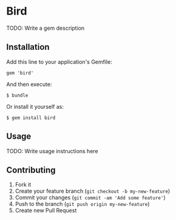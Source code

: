# Bird

TODO: Write a gem description

## Installation

Add this line to your application's Gemfile:

    gem 'bird'

And then execute:

    $ bundle

Or install it yourself as:

    $ gem install bird

## Usage

TODO: Write usage instructions here

## Contributing

1. Fork it
2. Create your feature branch (`git checkout -b my-new-feature`)
3. Commit your changes (`git commit -am 'Add some feature'`)
4. Push to the branch (`git push origin my-new-feature`)
5. Create new Pull Request
